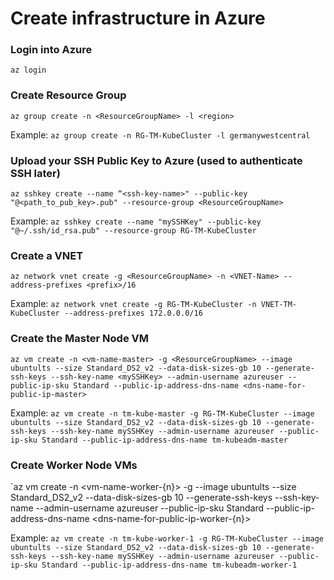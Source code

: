 # Create infrastructure in Azure

### Login into Azure
`az login`

### Create Resource Group
`az group create -n <ResourceGroupName> -l <region>`

Example: `az group create -n RG-TM-KubeCluster -l germanywestcentral`

### Upload your SSH Public Key to Azure (used to authenticate SSH later)
`az sshkey create --name “<ssh-key-name>" --public-key "@<path_to_pub_key>.pub" --resource-group <ResourceGroupName>`

Example: `az sshkey create --name "mySSHKey" --public-key "@~/.ssh/id_rsa.pub" --resource-group RG-TM-KubeCluster`

### Create a VNET
`az network vnet create -g <ResourceGroupName> -n <VNET-Name> --address-prefixes <prefix>/16`

Example: `az network vnet create -g RG-TM-KubeCluster -n VNET-TM-KubeCluster --address-prefixes 172.0.0.0/16`

### Create the Master Node VM
`az vm create -n <vm-name-master> -g <ResourceGroupName> --image ubuntults --size Standard_DS2_v2 --data-disk-sizes-gb 10 --generate-ssh-keys --ssh-key-name <mySSHKey> --admin-username azureuser --public-ip-sku Standard --public-ip-address-dns-name <dns-name-for-public-ip-master>`

Example: `az vm create -n tm-kube-master -g RG-TM-KubeCluster --image ubuntults --size Standard_DS2_v2 --data-disk-sizes-gb 10 --generate-ssh-keys --ssh-key-name mySSHKey --admin-username azureuser --public-ip-sku Standard --public-ip-address-dns-name tm-kubeadm-master`

### Create Worker Node VMs
`az vm create -n <vm-name-worker-{n}> -g <ResourceGroupName> --image ubuntults --size Standard_DS2_v2 --data-disk-sizes-gb 10 --generate-ssh-keys --ssh-key-name <mySSHKey> --admin-username azureuser --public-ip-sku Standard --public-ip-address-dns-name <dns-name-for-public-ip-worker-{n}>

Example: `az vm create -n tm-kube-worker-1 -g RG-TM-KubeCluster --image ubuntults --size Standard_DS2_v2 --data-disk-sizes-gb 10 --generate-ssh-keys --ssh-key-name mySSHKey --admin-username azureuser --public-ip-sku Standard --public-ip-address-dns-name tm-kubeadm-worker-1`
